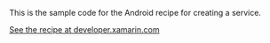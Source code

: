 This is the sample code for the Android recipe for creating a service.

[See the recipe at developer.xamarin.com](http://developer.xamarin.com/recipes/android/fundamentals/service/create_a_simple_service)
